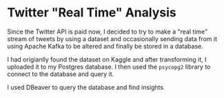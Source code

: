 # Twitter "Real Time" Analysis

Since the Twitter API is paid now, I decided to try to make a "real time" stream of tweets by using a dataset and occasionally sending data from it using Apache Kafka to be altered and finally be stored in a database. 

I had origianlly found the dataset on Kaggle and after transforming it, I uploaded it to my Postgres database. I then used the `psycopg2` library to connect to the database and query it.

I used DBeaver to query the database and find insights

